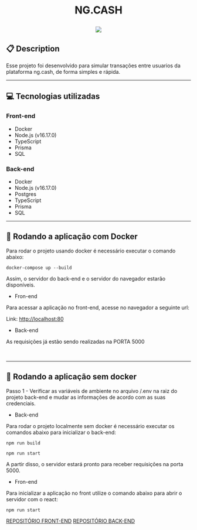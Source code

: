 # <p align = "center"> NG.CASH </p>

<p align = "center">
   <img src="https://img.shields.io/badge/author-Mateus Gueler-4dae71?style=flat-square" />
</p>

## :clipboard: Description

Esse projeto foi desenvolvido para simular transações entre usuarios da plataforma ng.cash, de forma simples e rápida.

---

## :computer: Tecnologias utilizadas

### **Front-end**

- Docker
- Node.js (v16.17.0)
- TypeScript
- Prisma
- SQL

### **Back-end**

- Docker
- Node.js (v16.17.0)
- Postgres
- TypeScript
- Prisma
- SQL

---

## 🏁 Rodando a aplicação com Docker

Para rodar o projeto usando docker é necessário executar o comando abaixo:

```
docker-compose up --build
```

Assim, o servidor do back-end e o servidor do navegador estarão disponíveis.

- Fron-end

Para acessar a aplicação no front-end, acesse no navegador a seguinte url:

Link: [http://localhost:80](http://localhost:80)

- Back-end

As requisições já estão sendo realizadas na PORTA 5000

<br/>

---

## 🏁 Rodando a aplicação sem docker

Passo 1 - Verificar as variáveis de ambiente no arquivo /.env na raiz do projeto back-end e mudar as informações de acordo com as suas credenciais.

- Back-end

Para rodar o projeto localmente sem docker é necessário executar os comandos abaixo para inicializar o back-end:

```
npm run build
```

```
npm run start
```

A partir disso, o servidor estará pronto para receber requisições na porta 5000.

- Fron-end

Para inicializar a aplicação no front utilize o comando abaixo para abrir o servidor com o react:

```
npm run start
```

[REPOSITÓRIO FRONT-END](https://github.com/MatGueler/NG.CASH-front)
[REPOSITÓRIO BACK-END](https://github.com/MatGueler/NG.CASH-back)
